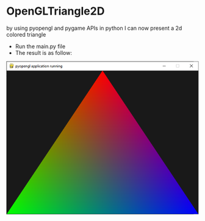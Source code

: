 # OpenGLTriangle2D
by using pyopengl and pygame APIs in python I can now present a 2d colored triangle

- Run the main.py file
- The result is as follow:

![alt text](pyopengl_colored_triangle.png "pygame window")
